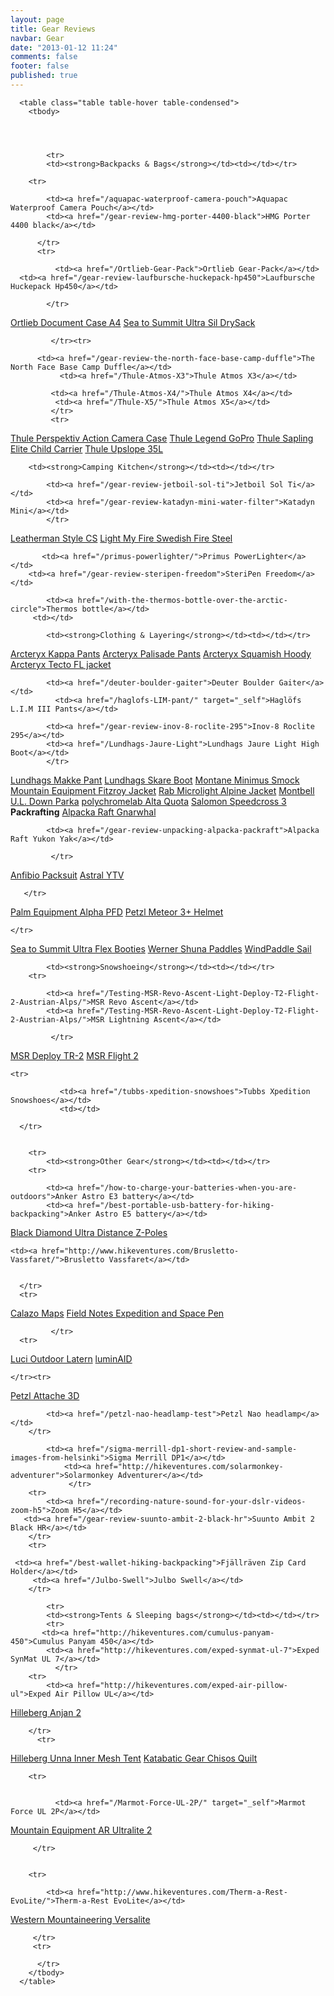 ```yaml
---
layout: page
title: Gear Reviews
navbar: Gear
date: "2013-01-12 11:24"
comments: false
footer: false
published: true
---
```


<div class="table">

      <table class="table table-hover table-condensed">
        <tbody>




            <tr>
            <td><strong>Backpacks & Bags</strong></td><td></td></tr>

        <tr>

            <td><a href="/aquapac-waterproof-camera-pouch">Aquapac Waterproof Camera Pouch</a></td>
            <td><a href="/gear-review-hmg-porter-4400-black">HMG Porter 4400 black</a></td>

          </tr>
          <tr>

              <td><a href="/Ortlieb-Gear-Pack">Ortlieb Gear-Pack</a></td>
      <td><a href="/gear-review-laufbursche-huckepack-hp450">Laufbursche Huckepack Hp450</a></td>

            </tr>


   <tr>
             <td><a href="/gear-review-ortlieb-document-case-a4">Ortlieb Document Case A4</a></td>
               <td><a href="/gear-review-sea-to-summit-ultra-sil-drysack">Sea to Summit Ultra Sil DrySack</a></td>

             </tr><tr>

          <td><a href="/gear-review-the-north-face-base-camp-duffle">The North Face Base Camp Duffle</a></td>
               <td><a href="/Thule-Atmos-X3">Thule Atmos X3</a></td>

 </tr>

<tr>

             <td><a href="/Thule-Atmos-X4/">Thule Atmos X4</a></td>
              <td><a href="/Thule-X5/">Thule Atmos X5</a></td>
             </tr>
             <tr>
<td><a href="/thule-Perspektiv-action-camera-case">Thule Perspektiv Action Camera Case</a></td>
    <td><a href="/Thule-Legend-GoPro-case-etui">Thule Legend GoPro</a></td>
</tr>

<tr>






<td><a href="/Thule-Sapling-Elite-Child-Carrier">Thule Sapling Elite Child Carrier</a></td>
<td><a href="/thule-upslope-35l">Thule Upslope 35L</a></td>

 </tr>

<tr>

        <td><strong>Camping Kitchen</strong></td><td></td></tr>

 <tr>

            <td><a href="/gear-review-jetboil-sol-ti">Jetboil Sol Ti</a></td>
            <td><a href="/gear-review-katadyn-mini-water-filter">Katadyn Mini</a></td>
            </tr>

 <tr>
            <td><a href="/leatherman-style-cs">Leatherman Style CS</a></td>
            	<td><a href="/my-three-favourite-hiking-items">Light My Fire Swedish Fire Steel</a></td>

</tr>

<tr>

           <td><a href="/primus-powerlighter/">Primus PowerLighter</a></td>
        <td><a href="/gear-review-steripen-freedom">SteriPen Freedom</a></td>

 </tr>
 <tr>

            <td><a href="/with-the-thermos-bottle-over-the-arctic-circle">Thermos bottle</a></td>
         <td></td>

  </tr>









  <tr>

            <td><strong>Clothing & Layering</strong></td><td></td></tr>

<tr>
            <td><a href="/arcteryx-kappa-pant">Arcteryx Kappa Pants</a></td>
            <td><a href="/gear-review-arcteryx-palisade-pants">Arcteryx Palisade Pants</a></td>
             </tr>

<tr>
   		<td><a href="/gear-review-arcteryx-squamish-hoody">Arcteryx Squamish Hoody</a></td>
   		    <td><a href="/arcteryx-tecto-fl-jacket">Arcteryx Tecto FL jacket</a></td>
 </tr>

<tr>


            <td><a href="/deuter-boulder-gaiter">Deuter Boulder Gaiter</a></td>
              <td><a href="/haglofs-LIM-pant/" target="_self">Haglöfs L.I.M III Pants</a></td>

</tr>

 <tr>

            <td><a href="/gear-review-inov-8-roclite-295">Inov-8 Roclite 295</a></td>
            <td><a href="/Lundhags-Jaure-Light">Lundhags Jaure Light High Boot</a></td>
            </tr>

 <tr>
 <td><a href="/lundhags-makke-pant/">Lundhags Makke Pant</a></td>
 <td><a href="/lundhags-skare-boot/">Lundhags Skare Boot</a></td>

</tr>
 <tr>
 <td><a href="/gear-review-montane-minimus-smock">Montane Minimus Smock</a></td>

 <td><a href="/Mountain-Equipment-Fitzroy-Jacket/">Mountain Equipment Fitzroy Jacket</a></td>
</tr>
<tr>

<td><a href="/hiking-gear-rab-alpine-mircrolight">Rab Microlight Alpine Jacket</a></td>
        	<td><a href="/gear-review-montbell-u-dot-l-down-parka">Montbell U.L. Down Parka</a></td>


   </tr>
    <tr>
    <td><a href="http://hikeventures.com/polychromelab-alta-quota/" target="_self">polychromelab Alta Quota</a></td>
            <td><a href="http://hikeventures.com/salomon-speedcross-3/" target="_self">Salomon Speedcross 3</a></td>


  </tr>







<tr>
        <td><strong>Packrafting</strong></td><td></td></tr>
          <tr>
<td><a href="/alpacka-raft-gnarwhal-self-bailer/">Alpacka Raft Gnarwhal</a></td>

            <td><a href="/gear-review-unpacking-alpacka-packraft">Alpacka Raft Yukon Yak</a></td>

             </tr>
<tr>
<td><a href="/anfibio-packsuit/">Anfibio Packsuit</a></td>
            <td><a href="/astral-ytv">Astral YTV</a></td>



       </tr>
<tr>

<td><a href="/palm-equipment-alpha">Palm Equipment Alpha PFD</a></td>
<td><a href="/petzl-meteor-3-plus-helmet">Petzl Meteor 3+ Helmet</a></td>


    </tr>
<tr>
<td><a href="/Sea-to-Summit-Ultra-Flex-Booties">Sea to Summit Ultra Flex Booties</a></td>
<td><a href="/gear-preview-werner-shuna-paddles">Werner Shuna Paddles</a></td>
</tr>



<tr>

<td><a href="/windpaddle-sails-for-packrafting">WindPaddle Sail</a></td>
<td></td>
</tr>
<tr>

        	<td><strong>Snowshoeing</strong></td><td></td></tr>
        <tr>

            <td><a href="/Testing-MSR-Revo-Ascent-Light-Deploy-T2-Flight-2-Austrian-Alps/">MSR Revo Ascent</a></td>
            <td><a href="/Testing-MSR-Revo-Ascent-Light-Deploy-T2-Flight-2-Austrian-Alps/">MSR Lightning Ascent</a></td>

             </tr>
<tr>
            <td><a href="/Testing-MSR-Revo-Ascent-Light-Deploy-T2-Flight-2-Austrian-Alps/">MSR Deploy TR-2</a></td>
            <td><a href="/Testing-MSR-Revo-Ascent-Light-Deploy-T2-Flight-2-Austrian-Alps/">MSR Flight 2</a></td>
      </tr>

    <tr>

               <td><a href="/tubbs-xpedition-snowshoes">Tubbs Xpedition Snowshoes</a></td>
               <td></td>

      </tr>


        <tr>
        	<td><strong>Other Gear</strong></td><td></td></tr>
        <tr>

            <td><a href="/how-to-charge-your-batteries-when-you-are-outdoors">Anker Astro E3 battery</a></td>
            <td><a href="/best-portable-usb-battery-for-hiking-backpacking">Anker Astro E5 battery</a></td>
 </tr>
      <tr>
            <td><a href="/gear-review-black-diamond-ultra-distance-z-pole">Black Diamond Ultra Distance Z-Poles</a></td>

    <td><a href="http://www.hikeventures.com/Brusletto-Vassfaret/">Brusletto Vassfaret</a></td>


      </tr>
      <tr>
<td><a href="http://hikeventures.com/waterproof-maps">Calazo Maps</a></td>
            <td><a href="/field-notes-expedition-and-space-pen">Field Notes Expedition and Space Pen</a></td>

             </tr>
      <tr>
<td><a href="/luci-r-outdoor-not-a-toy">Luci Outdoor Latern</a></td>
                       <td><a href="http://hikeventures.com/luminaid">luminAID</a></td>


	</tr><tr>
<td><a href="/petzl-attache-3d">Petzl Attache 3D</a></td>

            <td><a href="/petzl-nao-headlamp-test">Petzl Nao headlamp</a></td>
        </tr>







<tr>

            <td><a href="/sigma-merrill-dp1-short-review-and-sample-images-from-helsinki">Sigma Merrill DP1</a></td>
             	<td><a href="http://hikeventures.com/solarmonkey-adventurer">Solarmonkey Adventurer</a></td>
             	 </tr>
        <tr>
        	<td><a href="/recording-nature-sound-for-your-dslr-videos-zoom-h5">Zoom H5</a></td>
       <td><a href="/gear-review-suunto-ambit-2-black-hr">Suunto Ambit 2 Black HR</a></td>
        </tr>
        <tr>

	 <td><a href="/best-wallet-hiking-backpacking">Fjällräven Zip Card Holder</a></td>
         <td><a href="/Julbo-Swell">Julbo Swell</a></td>
        </tr>

            <tr>
            <td><strong>Tents & Sleeping bags</strong></td><td></td></tr>
            <tr>
           <td><a href="http://hikeventures.com/cumulus-panyam-450">Cumulus Panyam 450</a></td>
            <td><a href="http://hikeventures.com/exped-synmat-ul-7">Exped SynMat UL 7</a></td>
              </tr>
        <tr>
            <td><a href="http://hikeventures.com/exped-air-pillow-ul">Exped Air Pillow UL</a></td>
<td><a href="/gear-review-hilleberg-anjan-for-the-summer">Hilleberg Anjan 2</a></td>

        </tr>
          <tr>
<td><a href="/Hilleberg-Unna-Mesh/">Hilleberg Unna Inner Mesh Tent</a></td>
<td><a href="/gear-review-katabatic-gear-chisos">Katabatic Gear Chisos Quilt</a></td>
            </tr>

        <tr>


              <td><a href="/Marmot-Force-UL-2P/" target="_self">Marmot Force UL 2P</a></td>


  <td><a href="/mountain-equipment-ar-ultralite-2/" target="_self">Mountain Equipment AR Ultralite 2</a></td>

         </tr>


        <tr>

            <td><a href="http://www.hikeventures.com/Therm-a-Rest-EvoLite/">Therm-a-Rest EvoLite</a></td>
   <td><a href="/western-mountaineering-versalite/" target="_self">Western Mountaineering Versalite</a></td>

         </tr>
         <tr>

   <td></td>
             <td></td>


          </tr>
        </tbody>
      </table>
</div>
<script type="text/javascript">
amzn_assoc_placement = "adunit0";
amzn_assoc_search_bar = "false";
amzn_assoc_tracking_id = "hikeve-20";
amzn_assoc_ad_mode = "manual";
amzn_assoc_ad_type = "smart";
amzn_assoc_marketplace = "amazon";
amzn_assoc_region = "US";
amzn_assoc_title = "Our Amazon Picks";
amzn_assoc_linkid = "2b69cf200daadb866b056ea5c53e2cb1";
amzn_assoc_asins = "B00Y143XF0,B010XO3IS8,B06WWFW4YG,B00MIMHPII";
</script>
<script src="//z-na.amazon-adsystem.com/widgets/onejs?MarketPlace=US"></script>
